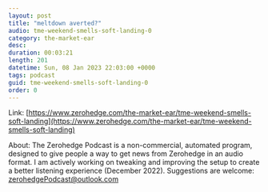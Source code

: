 ```yaml
---
layout: post
title: "meltdown averted?"
audio: tme-weekend-smells-soft-landing-0
category: the-market-ear
desc: 
duration: 00:03:21
length: 201
datetime: Sun, 08 Jan 2023 22:03:00 +0000
tags: podcast
guid: tme-weekend-smells-soft-landing-0
order: 0
---
```



Link: [https://www.zerohedge.com/the-market-ear/tme-weekend-smells-soft-landing](https://www.zerohedge.com/the-market-ear/tme-weekend-smells-soft-landing)

About: The Zerohedge Podcast is a non-commercial, automated program, designed to give people a way to get news from Zerohedge in an audio format.  I am actively working on tweaking and improving the setup to create a better listening experience (December 2022).  Suggestions are welcome: [zerohedgePodcast@outlook.com](mailto:zerohedgePodcast@outlook.com)